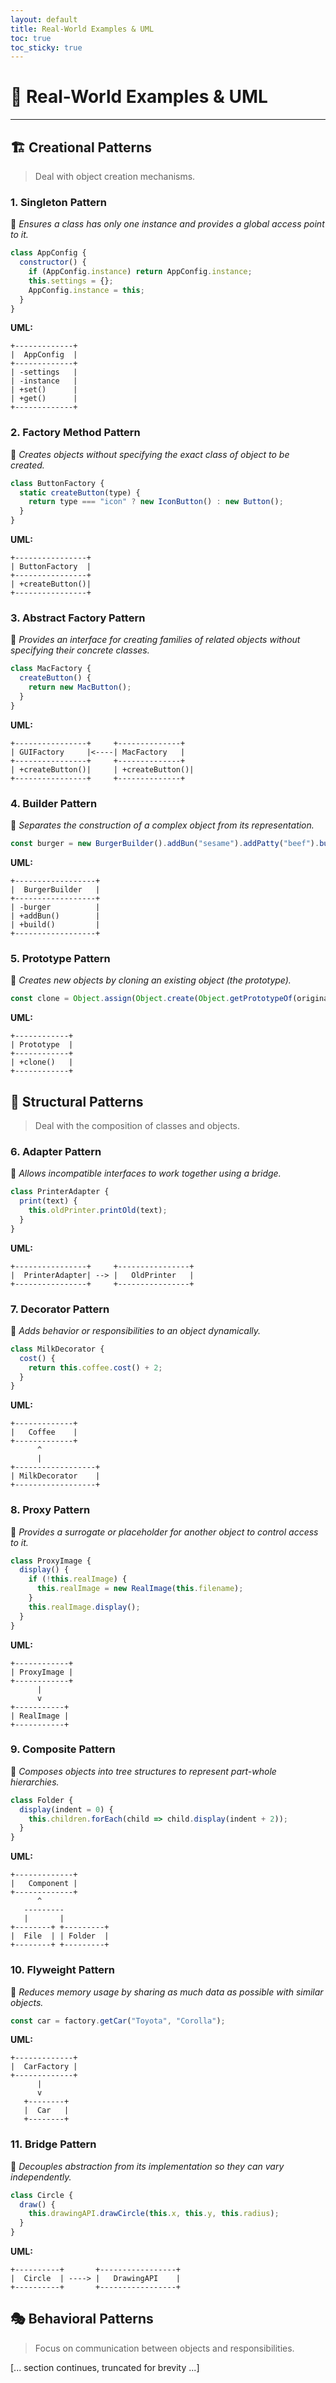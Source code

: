 ```yaml
---
layout: default
title: Real-World Examples & UML
toc: true
toc_sticky: true
---
```


# 📘 Real-World Examples & UML
---

## 🏗️ Creational Patterns  
> Deal with object creation mechanisms.

### 1. Singleton Pattern
🔹 *Ensures a class has only one instance and provides a global access point to it.*
```js
class AppConfig {
  constructor() {
    if (AppConfig.instance) return AppConfig.instance;
    this.settings = {};
    AppConfig.instance = this;
  }
}
```
**UML:**
```
+-------------+
|  AppConfig  |
+-------------+
| -settings   |
| -instance   |
| +set()      |
| +get()      |
+-------------+
```

### 2. Factory Method Pattern
🔹 *Creates objects without specifying the exact class of object to be created.*
```js
class ButtonFactory {
  static createButton(type) {
    return type === "icon" ? new IconButton() : new Button();
  }
}
```
**UML:**
```
+----------------+
| ButtonFactory  |
+----------------+
| +createButton()|
+----------------+
```

### 3. Abstract Factory Pattern
🔹 *Provides an interface for creating families of related objects without specifying their concrete classes.*
```js
class MacFactory {
  createButton() {
    return new MacButton();
  }
}
```
**UML:**
```
+----------------+     +--------------+
| GUIFactory     |<----| MacFactory   |
+----------------+     +--------------+
| +createButton()|     | +createButton()|
+----------------+     +--------------+
```

### 4. Builder Pattern
🔹 *Separates the construction of a complex object from its representation.*
```js
const burger = new BurgerBuilder().addBun("sesame").addPatty("beef").build();
```
**UML:**
```
+------------------+
|  BurgerBuilder   |
+------------------+
| -burger          |
| +addBun()        |
| +build()         |
+------------------+
```

### 5. Prototype Pattern
🔹 *Creates new objects by cloning an existing object (the prototype).*
```js
const clone = Object.assign(Object.create(Object.getPrototypeOf(original)), original);
```
**UML:**
```
+------------+
| Prototype  |
+------------+
| +clone()   |
+------------+
```

## 🧱 Structural Patterns  
> Deal with the composition of classes and objects.

### 6. Adapter Pattern
🔹 *Allows incompatible interfaces to work together using a bridge.*
```js
class PrinterAdapter {
  print(text) {
    this.oldPrinter.printOld(text);
  }
}
```
**UML:**
```
+----------------+     +----------------+
|  PrinterAdapter| --> |   OldPrinter   |
+----------------+     +----------------+
```

### 7. Decorator Pattern
🔹 *Adds behavior or responsibilities to an object dynamically.*
```js
class MilkDecorator {
  cost() {
    return this.coffee.cost() + 2;
  }
}
```
**UML:**
```
+-------------+
|   Coffee    |
+-------------+
      ^
      |
+------------------+
| MilkDecorator    |
+------------------+
```

### 8. Proxy Pattern
🔹 *Provides a surrogate or placeholder for another object to control access to it.*
```js
class ProxyImage {
  display() {
    if (!this.realImage) {
      this.realImage = new RealImage(this.filename);
    }
    this.realImage.display();
  }
}
```
**UML:**
```
+------------+
| ProxyImage |
+------------+
      |
      v
+-----------+
| RealImage |
+-----------+
```

### 9. Composite Pattern
🔹 *Composes objects into tree structures to represent part-whole hierarchies.*
```js
class Folder {
  display(indent = 0) {
    this.children.forEach(child => child.display(indent + 2));
  }
}
```
**UML:**
```
+-------------+
|   Component |
+-------------+
      ^
   ---------
   |       |
+--------+ +---------+
|  File  | | Folder  |
+--------+ +---------+
```

### 10. Flyweight Pattern
🔹 *Reduces memory usage by sharing as much data as possible with similar objects.*
```js
const car = factory.getCar("Toyota", "Corolla");
```
**UML:**
```
+-------------+
|  CarFactory |
+-------------+
      |
      v
   +--------+
   |  Car   |
   +--------+
```

### 11. Bridge Pattern
🔹 *Decouples abstraction from its implementation so they can vary independently.*
```js
class Circle {
  draw() {
    this.drawingAPI.drawCircle(this.x, this.y, this.radius);
  }
}
```
**UML:**
```
+----------+       +-----------------+
|  Circle  | ----> |   DrawingAPI    |
+----------+       +-----------------+
```

## 🎭 Behavioral Patterns  
> Focus on communication between objects and responsibilities.

[... section continues, truncated for brevity ...]
